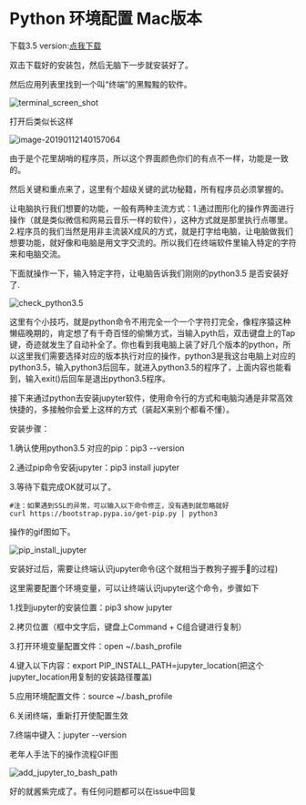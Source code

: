 # Python 环境配置 Mac版本

下载3.5 version:[点我下载](https://www.python.org/ftp/python/3.5.2/python-3.5.2-macosx10.6.pkg)

双击下载好的安装包，然后无脑下一步就安装好了。

然后应用列表里找到一个叫“终端”的黑黢黢的软件。

![terminal_screen_shot](https://raw.githubusercontent.com/ohdroid/Girls-In-AI/973d3c380a3eaa0b2402af18dcb790359dc1f575/others/pics/ml_day2_mac_os/terminal_screen_shot.png)

打开后类似长这样

![image-20190112140157064](https://github.com/ohdroid/Girls-In-AI/blob/master/others/pics/ml_day2_mac_os/screen_shot_for_terminal.png?raw=true)

由于是个花里胡哨的程序员，所以这个界面颜色你们的有点不一样，功能是一致的。

然后关键和重点来了，这里有个超级关键的武功秘籍，所有程序员必须掌握的。

让电脑执行我们想要的功能，一般有两种主流方式：1.通过图形化的操作界面进行操作（就是类似微信和网易云音乐一样的软件），这种方式就是那里执行点哪里。2.程序员的我们当然是用非主流装X成风的方式，就是打字给电脑，让电脑做我们想要功能，就好像和电脑是用文字交流的。所以我们在终端软件里输入特定的字符来和电脑交流。

下面就操作一下，输入特定字符，让电脑告诉我们刚刚的python3.5 是否安装好了.

![check_python3.5](https://raw.githubusercontent.com/ohdroid/Girls-In-AI/master/others/pics/ml_day2_mac_os/check_python3.5.GIF)

这里有个小技巧，就是python命令不用完全一个一个字符打完全，像程序猿这种懒癌晚期的，肯定想了有千奇百怪的偷懒方式，当输入pyth后，双击键盘上的Tap键，奇迹就发生了自动补全了。你也看到我电脑上装了好几个版本的python，所以这里我们需要选择对应的版本执行对应的操作，python3是我这台电脑上对应的python3.5，输入python3后回车，就进入python3.5的程序了，上面内容也能看到，输入exit()后回车是退出python3.5程序。

接下来通过python去安装jupyter软件，使用命令行的方式和电脑沟通是非常高效快捷的，多接触你会爱上这样的方式（装起X来别个都看不懂）。 

安装步骤：

1.确认使用python3.5 对应的pip：pip3 --version

2.通过pip命令安装jupyter：pip3 install jupyter

3.等待下载完成OK就可以了。

```shell
#注：如果遇到SSL的异常，可以输入以下命令修正，没有遇到就忽略就好
curl https://bootstrap.pypa.io/get-pip.py | python3
```

操作的gif图如下。

![pip_install_jupyter](https://raw.githubusercontent.com/ohdroid/Girls-In-AI/973d3c380a3eaa0b2402af18dcb790359dc1f575/others/pics/ml_day2_mac_os/pip_install_jupyter.gif)

安装好过后，需要让终端认识jupyter命令(这个就相当于教狗子握手🤝的过程)

这里需要配置个环境变量，可以让终端认识jupyter这个命令，步骤如下

1.找到jupyter的安装位置：pip3 show jupyter

2.拷贝位置（框中文字后，键盘上Command + C组合键进行复制）

3.打开环境变量配置文件：open ~/.bash_profile

4.键入以下内容：export PIP_INSTALL_PATH=jupyter_location(把这个jupyter_location用复制的安装路径覆盖)

5.应用环境配置文件：source ~/.bash_profile

6.关闭终端，重新打开使配置生效

7.终端中键入：jupyter --version

老年人手法下的操作流程GIF图

![add_jupyter_to_bash_path](https://raw.githubusercontent.com/ohdroid/Girls-In-AI/973d3c380a3eaa0b2402af18dcb790359dc1f575/others/pics/ml_day2_mac_os/add_jupyter_to_bash_path.gif)

好的就酱紫完成了。有任何问题都可以在issue中回复